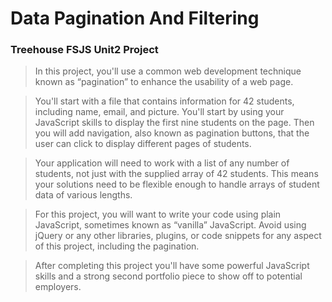 # Data Pagination And Filtering
### Treehouse FSJS Unit2 Project

>In this project, you'll use a common web development technique known as “pagination” 
to enhance the usability of a web page.

>You'll start with a file that contains information for 42 students, including name, 
email, and picture. You'll start by using your JavaScript skills to display the first 
nine students on the page. Then you will add navigation, also known as pagination buttons, 
that the user can click to display different pages of students.

>Your application will need to work with a list of any number of students, 
not just with the supplied array of 42 students. This means your solutions 
need to be flexible enough to handle arrays of student data of various lengths.

>For this project, you will want to write your code using plain JavaScript, 
sometimes known as “vanilla” JavaScript. Avoid using jQuery or any other libraries, 
plugins, or code snippets for any aspect of this project, including the pagination.

>After completing this project you'll have some powerful JavaScript skills and 
a strong second portfolio piece to show off to potential employers.
